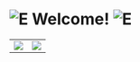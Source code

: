 # ![E](https://raw.githubusercontent.com/KrishayB/KrishayB/main/cooldoge.gif) Welcome! ![E](https://raw.githubusercontent.com/KrishayB/KrishayB/main/cooldoge.gif)

<table>
  <tr>
    <td align="center" style="padding=0;width=50%;">
      <img align="center" style="padding=0;" src="https://github-readme-stats-two-nu-32.vercel.app/api/top-langs/?username=KrishayB&layout=compact&hide_border=true&theme=prussian&bg_color=00000000&title_color=5477a1&text_color=7ea2cc">
    </td>
    <td align="center" style="padding=0;width=50%;">
      <img align="center" style="padding=0;" src="https://github-readme-stats-two-nu-32.vercel.app/api?username=KrishayB&show_icons=true&count_private=true&hide_border=true&theme=prussian&bg_color=00000000&title_color=5477a1&text_color=7ea2cc">
    </td>
  </tr>
</table>

<!-- [![Github activity graph](https://activity-graph.herokuapp.com/graph?username=KrishayB&theme=noctis-minimus)](https://github.com/KrishayB/) -->
